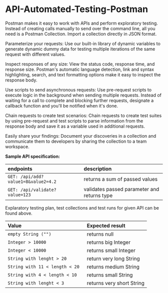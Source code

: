 # API-Automated-Testing-Postman

Postman makes it easy to work with APIs and perform exploratory testing.
Instead of creating calls manually to send over the command line, all you need is a Postman Collection. Import a collection directly in JSON format.

Parameterize your requests:
Use our built-in library of dynamic variables to generate dynamic dummy data for testing multiple iterations of the same request with different values.

Inspect responses of any size:
View the status code, response time, and response size. Postman's automatic language detection, link and syntax highlighting, search, and text formatting options make it easy to inspect the response body.

Use scripts to send asynchronous requests:
Use pre-request scripts to execute logic in the background when sending multiple requests. Instead of waiting for a call to complete and blocking further requests, designate a callback function and you'll be notified when it's done.

Chain requests to create test scenarios:
Chain requests to create test suites by using pre-request and test scripts to parse information from the response body and save it as a variable used in additional requests.

Easily share your findings:
Document your discoveries in a collection and communicate them to developers by sharing the collection to a team workspace.

**Sample API specification:**

<table>
<thead>
<tr>
<th align="left">endpoints</th>
<th align="left">description</th>
</tr>
</thead>
<tbody>
<tr>
<td align="left"><code>GET: /api/add?value1=8&value2=4.2</code></td>
<td align="left">returns a sum of passed values</td>
</tr>
<tr>
<td align="left"><code>GET: /api/validate?value=123</code></td>
<td align="left">validates passed parameter and returns type</td>
</tr>
</tbody>
</table>

<table>
<thead>
<tr>
<th align="left">Value</th>
<th align="left">Expected result</th>
</tr>
</thead>
<tbody>
<tr>
<td align="left"><code>empty String ("")</code></td>
<td align="left">returns null</td>
</tr>
  <tr>
<td align="left"><code>Integer > 10000</code></td>
<td align="left">returns big Integer</td>
</tr>
  <tr>
<td align="left"><code>Integer < 10000 </code></td>
<td align="left">returns small Integer</td>
</tr>
  <tr>
<td align="left"><code>String with lenght > 20</code></td>
<td align="left">return very long String</td>
</tr>
  <tr>
<td align="left"><code>String with 11 < length < 20 </code></td>
<td align="left">returns medium String</td>
</tr>
  <tr>
<td align="left"><code>String with 4 < length < 10</code></td>
<td align="left">returns small String</td>
</tr>
  <tr>
<td align="left"><code>String with lenght < 3</code></td>
<td align="left">returns very short String</td>
</tr>


Explaratory testing plan, test collections and test runs for given API can be found above.
